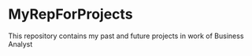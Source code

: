 # MyRepForProjects
This repository contains my past and future projects in work of Business Analyst
